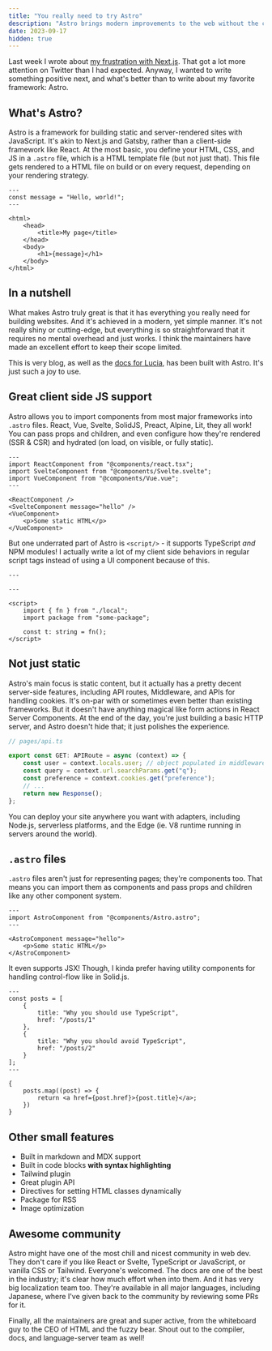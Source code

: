 ```yaml
---
title: "You really need to try Astro"
description: "Astro brings modern improvements to the web without the complexity."
date: 2023-09-17
hidden: true
---
```


Last week I wrote about [my frustration with Next.js](/blog/nextjs-why). That got a lot more attention on Twitter than I had expected. Anyway, I wanted to write something positive next, and what's better than to write about my favorite framework: Astro.

## What's Astro?

Astro is a framework for building static and server-rendered sites with JavaScript. It's akin to Next.js and Gatsby, rather than a client-side framework like React. At the most basic, you define your HTML, CSS, and JS in a `.astro` file, which is a HTML template file (but not just that). This file gets rendered to a HTML file on build or on every request, depending on your rendering strategy.

```astro
---
const message = "Hello, world!";
---

<html>
	<head>
		<title>My page</title>
	</head>
	<body>
		<h1>{message}</h1>
	</body>
</html>
```

## In a nutshell

What makes Astro truly great is that it has everything you really need for building websites. And it's achieved in a modern, yet simple manner. It's not really shiny or cutting-edge, but everything is so straightforward that it requires no mental overhead and just works. I think the maintainers have made an excellent effort to keep their scope limited.

This is very blog, as well as the [docs for Lucia](https://lucia-auth.com), has been built with Astro. It's just such a joy to use.

## Great client side JS support

Astro allows you to import components from most major frameworks into `.astro` files. React, Vue, Svelte, SolidJS, Preact, Alpine, Lit, they all work! You can pass props and children, and even configure how they're rendered (SSR & CSR) and hydrated (on load, on visible, or fully static).

```astro
---
import ReactComponent from "@components/react.tsx";
import SvelteComponent from "@components/Svelte.svelte";
import VueComponent from "@components/Vue.vue";
---

<ReactComponent />
<SvelteComponent message="hello" />
<VueComponent>
	<p>Some static HTML</p>
</VueComponent>
```

But one underrated part of Astro is `<script/>` - it supports TypeScript _and_ NPM modules! I actually write a lot of my client side behaviors in regular script tags instead of using a UI component because of this.

```astro
---

---

<script>
	import { fn } from "./local";
	import package from "some-package";

	const t: string = fn();
</script>
```

## Not just static

Astro's main focus is static content, but it actually has a pretty decent server-side features, including API routes, Middleware, and APIs for handling cookies. It's on-par with or sometimes even better than existing frameworks. But it doesn't have anything magical like form actions in React Server Components. At the end of the day, you're just building a basic HTTP server, and Astro doesn't hide that; it just polishes the experience.

```ts
// pages/api.ts

export const GET: APIRoute = async (context) => {
	const user = context.locals.user; // object populated in middleware
	const query = context.url.searchParams.get("q");
	const preference = context.cookies.get("preference");
	// ...
	return new Response();
};
```

You can deploy your site anywhere you want with adapters, including Node.js, serverless platforms, and the Edge (ie. V8 runtime running in servers around the world).

## `.astro` files

`.astro` files aren't just for representing pages; they're components too. That means you can import them as components and pass props and children like any other component system.

```astro
---
import AstroComponent from "@components/Astro.astro";
---

<AstroComponent message="hello">
	<p>Some static HTML</p>
</AstroComponent>
```

It even supports JSX! Though, I kinda prefer having utility components for handling control-flow like in Solid.js.

```astro
---
const posts = [
	{
		title: "Why you should use TypeScript",
		href: "/posts/1"
	},
	{
		title: "Why you should avoid TypeScript",
		href: "/posts/2"
	}
];
---

{
	posts.map((post) => {
		return <a href={post.href}>{post.title}</a>;
	})
}
```

## Other small features

- Built in markdown and MDX support
- Built in code blocks **with syntax highlighting**
- Tailwind plugin
- Great plugin API
- Directives for setting HTML classes dynamically
- Package for RSS
- Image optimization

## Awesome community

Astro might have one of the most chill and nicest community in web dev. They don't care if you like React or Svelte, TypeScript or JavaScript, or vanilla CSS or Tailwind. Everyone's welcomed. The docs are one of the best in the industry; it's clear how much effort when into them. And it has very big localization team too. They're available in all major languages, including Japanese, where I've given back to the community by reviewing some PRs for it.

Finally, all the maintainers are great and super active, from the whiteboard guy to the CEO of HTML and the fuzzy bear. Shout out to the compiler, docs, and language-server team as well!
